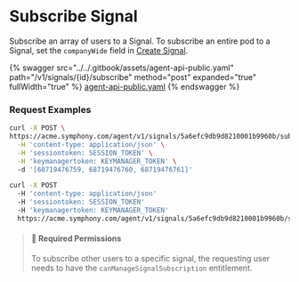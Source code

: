 # Subscribe Signal

Subscribe an array of users to a Signal. To subscribe an entire pod to a Signal, set the `companyWide` field in [Create Signal](create-signal.md).

{% swagger src="../../.gitbook/assets/agent-api-public.yaml" path="/v1/signals/{id}/subscribe" method="post" expanded="true" fullWidth="true" %}
[agent-api-public.yaml](../../.gitbook/assets/agent-api-public.yaml)
{% endswagger %}

### Request Examples

```bash
curl -X POST \
https://acme.symphony.com/agent/v1/signals/5a6efc9db9d8210001b9960b/subscribe \
  -H 'content-type: application/json' \
  -H 'sessiontoken: SESSION_TOKEN' \
  -H 'keymanagertoken: KEYMANAGER_TOKEN' \   
  -d '[68719476759, 68719476760, 68719476761]'
```

```bash
curl -X POST
  -H 'content-type: application/json'
  -H 'sessiontoken: SESSION_TOKEN'
  -H 'keymanagertoken: KEYMANAGER_TOKEN'  
  https://acme.symphony.com/agent/v1/signals/5a6efc9db9d8210001b9960b/subscribe
```

> #### 🚧 Required Permissions
>
> To subscribe other users to a specific signal, the requesting user needs to have the `canManageSignalSubscription` entitlement.
